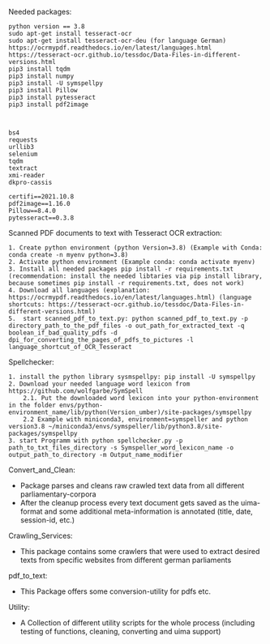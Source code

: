 Needed packages:

    python version == 3.8
    sudo apt-get install tesseract-ocr
    sudo apt-get install tesseract-ocr-deu (for language German) 
    https://ocrmypdf.readthedocs.io/en/latest/languages.html
    https://tesseract-ocr.github.io/tessdoc/Data-Files-in-different-versions.html
    pip3 install tqdm
    pip3 install numpy
    pip3 install -U symspellpy
    pip3 install Pillow
    pip3 install pytesseract
    pip3 install pdf2image
    
    
    
    bs4
    requests
    urllib3
    selenium
    tqdm
    textract
    xmi-reader
    dkpro-cassis

    certifi==2021.10.8
    pdf2image==1.16.0
    Pillow==8.4.0
    pytesseract==0.3.8
   

Scanned PDF documents to text with Tesseract OCR extraction:

    1. Create python environment (python Version=3.8) (Example with Conda: conda create -n myenv python=3.8)
    2. Activate python environment (Example conda: conda activate myenv)
    3. Install all needed packages pip install -r requirements.txt (recommendation: install the needed libtaries via pip install library, because sometimes pip install -r requirements.txt, does not work)
    4. Download all languages (explanation: https://ocrmypdf.readthedocs.io/en/latest/languages.html) (language shortcuts: https://tesseract-ocr.github.io/tessdoc/Data-Files-in-different-versions.html)
    5.  start scanned_pdf_to_text.py: python scanned_pdf_to_text.py -p directory_path_to_the_pdf_files -o out_path_for_extracted_text -q boolean_if_bad_quality_pdfs -d dpi_for_converting_the_pages_of_pdfs_to_pictures -l language_shortcut_of_OCR_Tesseract

Spellchecker:

    1. install the python library sysmspellpy: pip install -U symspellpy
    2. Download your needed language word lexicon from https://github.com/wolfgarbe/SymSpell
        2.1. Put the downloaded word lexicon into your python-environment in the folder envs/python-environment_name/lib/python(Version_umber)/site-packages/symspellpy
        2.2 Example with miniconda3, environment=symspeller and python version3.8 ~/miniconda3/envs/symspeller/lib/python3.8/site-packages/symspellpy
    3. start Programm with python spellchecker.py -p path_to_txt_files_directory -s Symspeller_word_lexicon_name -o output_path_to_directory -m Output_name_modifier
    
    
Convert_and_Clean:

- Package parses and cleans raw crawled text data from all different parliamentary-corpora 
- After the cleanup process every text document gets saved as the uima-format and some additional meta-information is annotated (title, date, session-id, etc.)

Crawling_Services:

- This package contains some crawlers that were used to extract desired texts from specific websites from different german parliaments

pdf_to_text:

- This Package offers some conversion-utility for pdfs etc. 

Utility:

- A Collection of different utility scripts for the whole process 
(including testing of functions, cleaning, converting and uima support)
